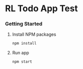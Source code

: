 # RL Todo App Test


### Getting Started

1. Install NPM packages
   ```sh
   npm install
   ```
2. Run app
   ```sh
   npm start
   ```

